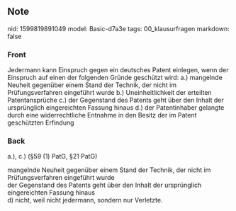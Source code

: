 ## Note
nid: 1599819891049
model: Basic-d7a3e
tags: 00_klausurfragen
markdown: false

### Front
Jedermann kann Einspruch gegen ein deutsches Patent einlegen, wenn der Einspruch auf einen der folgenden Gründe geschützt wird:
a.) mangelnde Neuheit gegenüber einem Stand der Technik, der nicht im Prüfungsverfahren eingeführt wurde
b.) Uneinheitlichkeit der erteilten Patentansprüche
c.) der Gegenstand des Patents geht über den Inhalt der ursprünglich eingereichten Fassung hinaus
d.) der Patentinhaber gelangte durch eine widerrechtliche Entnahme in den Besitz der im Patent geschützten Erfindung

### Back
a.), c.) (§59 (1) PatG, §21 PatG)
<div>
  mangelnde Neuheit gegenüber einem Stand der Technik, der nicht im
  Prüfungsverfahren eingeführt wurde
</div>
<div>
  der Gegenstand des Patents geht über den Inhalt der ursprünglich
  eingereichten Fassung hinaus
</div>
<div>
  d) nicht, weil nicht jedermann, sondern nur Verletzte.
</div>

